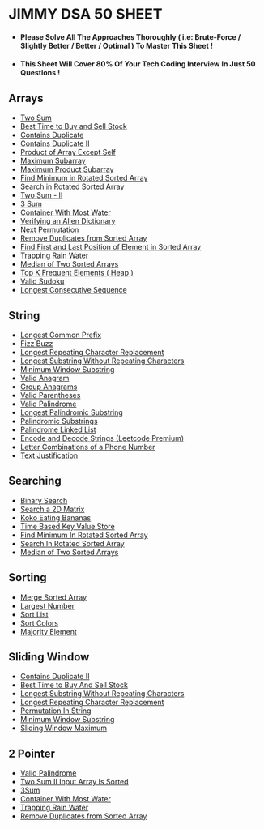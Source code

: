 <h1>JIMMY DSA 50 SHEET</h1>

- <h4>Please Solve All The Approaches Thoroughly ( i.e: Brute-Force / Slightly Better / Better / Optimal ) To Master This Sheet !</h4>
- <h4>This Sheet Will Cover 80% Of Your Tech Coding Interview In Just 50 Questions !</h4>


<h2>Arrays</h2>

- [ Two Sum ](https://leetcode.com/problems/two-sum/)
- [ Best Time to Buy and Sell Stock ](https://leetcode.com/problems/best-time-to-buy-and-sell-stock/)
- [ Contains Duplicate ](https://leetcode.com/problems/contains-duplicate/)
- [ Contains Duplicate II ](https://leetcode.com/problems/contains-duplicate-ii/)
- [ Product of Array Except Self ](https://leetcode.com/problems/product-of-array-except-self/)
- [ Maximum Subarray ](https://leetcode.com/problems/maximum-subarray/)
- [ Maximum Product Subarray ](https://leetcode.com/problems/maximum-product-subarray/)
- [ Find Minimum in Rotated Sorted Array ](https://leetcode.com/problems/find-minimum-in-rotated-sorted-array/)
- [ Search in Rotated Sorted Array ](https://leetcode.com/problems/search-in-rotated-sorted-array/)
- [ Two Sum - II ](https://leetcode.com/problems/two-sum-ii-input-array-is-sorted/)
- [ 3 Sum ](https://leetcode.com/problems/3sum/)
- [ Container With Most Water ](https://leetcode.com/problems/container-with-most-water/)
- [ Verifying an Alien Dictionary ](https://leetcode.com/problems/verifying-an-alien-dictionary/)
- [ Next Permutation ](https://leetcode.com/problems/next-permutation/)
- [ Remove Duplicates from Sorted Array ](https://leetcode.com/problems/remove-duplicates-from-sorted-array/)
- [ Find First and Last Position of Element in Sorted Array ](https://leetcode.com/problems/find-first-and-last-position-of-element-in-sorted-array/)
- [ Trapping Rain Water ](https://leetcode.com/problems/trapping-rain-water/)
- [ Median of Two Sorted Arrays ](https://leetcode.com/problems/median-of-two-sorted-arrays/)
- [ Top K Frequent Elements ( Heap ) ](https://leetcode.com/problems/top-k-frequent-elements/)
- [ Valid Sudoku ](https://leetcode.com/problems/valid-sudoku/)
- [ Longest Consecutive Sequence ](https://leetcode.com/problems/longest-consecutive-sequence/)


<h2>String</h2>

- [ Longest Common Prefix ](https://leetcode.com/problems/longest-common-prefix/)
- [ Fizz Buzz ](https://leetcode.com/problems/fizz-buzz/)
- [ Longest Repeating Character Replacement ](https://leetcode.com/problems/longest-repeating-character-replacement/)
- [ Longest Substring Without Repeating Characters ](https://leetcode.com/problems/longest-substring-without-repeating-characters/)
- [ Minimum Window Substring ](https://leetcode.com/problems/minimum-window-substring/)
- [ Valid Anagram ](https://leetcode.com/problems/valid-anagram/)
- [ Group Anagrams ](https://leetcode.com/problems/group-anagrams/)
- [ Valid Parentheses ](https://leetcode.com/problems/valid-parentheses/)
- [ Valid Palindrome ](https://leetcode.com/problems/valid-palindrome/)
- [ Longest Palindromic Substring ](https://leetcode.com/problems/longest-palindromic-substring/)
- [ Palindromic Substrings ](https://leetcode.com/problems/palindromic-substrings/)
- [ Palindrome Linked List ](https://leetcode.com/problems/palindrome-linked-list/)
- [ Encode and Decode Strings (Leetcode Premium) ](https://leetcode.com/problems/encode-and-decode-strings/)
- [ Letter Combinations of a Phone Number ](https://leetcode.com/problems/letter-combinations-of-a-phone-number/)
- [ Text Justification ](https://leetcode.com/problems/text-justification/)


<h2>Searching</h2>

- [ Binary Search ](https://leetcode.com/problems/binary-search/)
- [ Search a 2D Matrix ](https://leetcode.com/problems/search-a-2d-matrix/)
- [ Koko Eating Bananas ](https://leetcode.com/problems/koko-eating-bananas/)
- [ Time Based Key Value Store ](https://leetcode.com/problems/two-sum/)
- [ Find Minimum In Rotated Sorted Array ](https://leetcode.com/problems/find-minimum-in-rotated-sorted-array/)
- [ Search In Rotated Sorted Array ](https://leetcode.com/problems/search-in-rotated-sorted-array/)
- [ Median of Two Sorted Arrays ](https://leetcode.com/problems/median-of-two-sorted-arrays/)


<h2>Sorting</h2>

- [ Merge Sorted Array ](https://leetcode.com/problems/merge-sorted-array/)
- [ Largest Number ](https://leetcode.com/problems/largest-number/)
- [ Sort List ](https://leetcode.com/problems/sort-list/)
- [ Sort Colors ](https://leetcode.com/problems/sort-colors/)
- [ Majority Element ](https://leetcode.com/problems/majority-element/)


<h2>Sliding Window</h2>

- [ Contains Duplicate II ](https://leetcode.com/problems/contains-duplicate-ii/)
- [ Best Time to Buy And Sell Stock ](https://leetcode.com/problems/best-time-to-buy-and-sell-stock/)
- [ Longest Substring Without Repeating Characters ](https://leetcode.com/problems/longest-substring-without-repeating-characters/)
- [ Longest Repeating Character Replacement ](https://leetcode.com/problems/longest-repeating-character-replacement/)
- [ Permutation In String ](https://leetcode.com/problems/permutation-in-string/)
- [ Minimum Window Substring ](https://leetcode.com/problems/minimum-window-substring/)
- [ Sliding Window Maximum ](https://leetcode.com/problems/sliding-window-maximum/)


<h2>2 Pointer</h2>

- [ Valid Palindrome ](https://leetcode.com/problems/valid-palindrome/)
- [ Two Sum II Input Array Is Sorted ](https://leetcode.com/problems/two-sum-ii-input-array-is-sorted/)
- [ 3Sum ](https://leetcode.com/problems/3sum/)
- [ Container With Most Water ](https://leetcode.com/problems/container-with-most-water/)
- [ Trapping Rain Water ](https://leetcode.com/problems/two-sum/)
- [ Remove Duplicates from Sorted Array ](https://leetcode.com/problems/remove-duplicates-from-sorted-array/)

